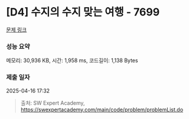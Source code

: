 # [D4] 수지의 수지 맞는 여행 - 7699 

[문제 링크](https://swexpertacademy.com/main/code/problem/problemDetail.do?contestProbId=AWqUzj0arpkDFARG) 

### 성능 요약

메모리: 30,936 KB, 시간: 1,958 ms, 코드길이: 1,138 Bytes

### 제출 일자

2025-04-16 17:32



> 출처: SW Expert Academy, https://swexpertacademy.com/main/code/problem/problemList.do